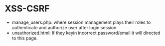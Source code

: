 # XSS-CSRF
- manage_users.php: where session management plays their roles to authenticate and authorize user after login session.
- unauthorized.html: If they keyin incorrect password/email it will directed to this page.
